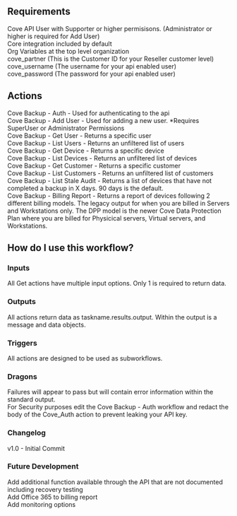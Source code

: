 ## Requirements
Cove API User with Supporter or higher permisisons. (Administrator or higher is required for Add User)<br />
Core integration included by default<br />
Org Variables at the top level organization<br />
cove_partner (This is the Customer ID for your Reseller customer level)<br />
cove_username (The username for your api enabled user)<br />
cove_password (The password for your api enabled user)

## Actions
Cove Backup - Auth - Used for authenticating to the api<br />
Cove Backup - Add User - Used for adding a new user. *Requires SuperUser or Administrator Permissions<br />
Cove Backup - Get User - Returns a specific user<br />
Cove Backup - List Users - Returns an unfiltered list of users<br />
Cove Backup - Get Device - Returns a specific device<br />
Cove Backup - List Devices - Returns an unfiltered list of devices<br />
Cove Backup - Get Customer - Returns a specific customer<br />
Cove Backup - List Customers - Returns an unfiltered list of customers<br />
Cove Backup - List Stale Audit - Returns a list of devices that have not completed a backup in X days. 90 days is the default.<br />
Cove Backup - Billing Report - Returns a report of devices following 2 different billing models. The legacy output for when you are billed in Servers and Workstations only. The DPP model is the newer Cove Data Protection Plan where you are billed for Physicical servers, Virtual servers, and Workstations.<br />


## How do I use this workflow?

### Inputs

All Get actions have multiple input options. Only 1 is required to return data.

### Outputs

All actions return data as taskname.results.output. Within the output is a message and data objects. 

### Triggers

All actions are designed to be used as subworkflows.

### Dragons

Failures will appear to pass but will contain error information within the standard output.<br />
For Security purposes edit the Cove Backup - Auth workflow and redact the body of the Cove_Auth action to prevent leaking your API key.

### Changelog

v1.0 - Initial Commit

### Future Development

Add additional function available through the API that are not documented including recovery testing<br />
Add Office 365 to billing report<br />
Add monitoring options<br />
